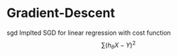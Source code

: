 # Gradient-Descent
sgd
Implted SGD for linear regression with cost function 
$$
\sum (h_{\theta }X-Y)^{2}
$$
